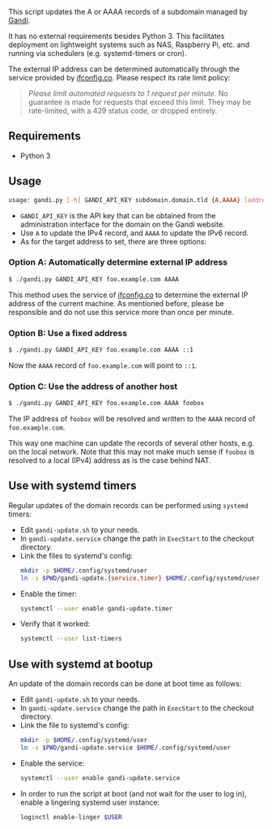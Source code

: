 This script updates the A or AAAA records of a subdomain
managed by [Gandi](https://gandi.net).

It has no external requirements besides Python 3.
This facilitates deployment on lightweight systems such as NAS, Raspberry Pi, etc.
and running via schedulers (e.g. systemd-timers or cron).

The external IP address can be determined automatically through
the service provided by [ifconfig.co](https://ifconfig.co).
Please respect its rate limit policy:
> *Please limit automated requests to 1 request per minute.*
> No guarantee is made for requests that exceed this limit.
> They may be rate-limited, with a 429 status code, or dropped entirely.


## Requirements

  * Python 3

## Usage

```bash
usage: gandi.py [-h] GANDI_API_KEY subdomain.domain.tld {A,AAAA} [address]
```

  * `GANDI_API_KEY` is the API key that can be obtained
    from the administration interface for the domain on the Gandi website.
  * Use `A` to update the IPv4 record, and `AAAA` to update the IPv6 record.
  * As for the target address to set, there are three options:

### Option A: Automatically determine external IP address

```bash
$ ./gandi.py GANDI_API_KEY foo.example.com AAAA
```

This method uses the service of [ifconfig.co](https://ifconfig.co) to determine
the external IP address of the current machine.
As mentioned before, please be responsible and do not use this service
more than once per minute.

### Option B: Use a fixed address

```bash
$ ./gandi.py GANDI_API_KEY foo.example.com AAAA ::1
```
Now the `AAAA` record of `foo.example.com` will point to `::1`.

### Option C: Use the address of another host

```bash
$ ./gandi.py GANDI_API_KEY foo.example.com AAAA foobox
```

The IP address of `foobox` will be resolved and
written to the `AAAA` record of `foo.example.com`.

This way one machine can update the records of several other hosts,
e.g. on the local network.
Note that this may not make much sense if `foobox` is resolved to
a local (IPv4) address as is the case behind NAT.

## Use with systemd timers

Regular updates of the domain records can be performed using
`systemd` timers:

  * Edit `gandi-update.sh` to your needs.
  * In `gandi-update.service` change the path in `ExecStart` to the checkout directory.
  * Link the files to systemd's config:
    ```bash
    mkdir -p $HOME/.config/systemd/user
    ln -s $PWD/gandi-update.{service,timer} $HOME/.config/systemd/user
    ```
  * Enable the timer:
    ```bash
    systemctl --user enable gandi-update.timer
    ```
  * Verify that it worked:
    ```bash
    systemctl --user list-timers
    ```

## Use with systemd at bootup

An update of the domain records can be done at boot time as follows:

  * Edit `gandi-update.sh` to your needs.
  * In `gandi-update.service` change the path in `ExecStart` to the checkout directory.
  * Link the file to systemd's config:
    ```bash
    mkdir -p $HOME/.config/systemd/user
    ln -s $PWD/gandi-update.service $HOME/.config/systemd/user
    ```
  * Enable the service:
    ```bash
    systemctl --user enable gandi-update.service
    ```
  * In order to run the script at boot (and not wait for the user to log in), enable a lingering systemd user instance:
    ```bash
    loginctl enable-linger $USER
    ```
